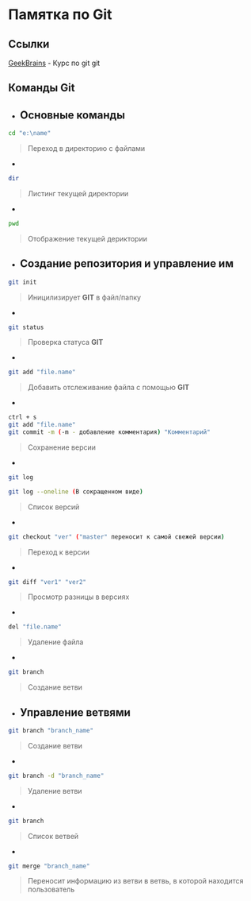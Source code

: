 # Памятка по Git

## Ссылки 

[GeekBrains](https://gb.ru/lessons/393400) - Курс по git git

## Команды Git
* ## Основные команды
```sh
cd "e:\name"
```
> Переход в директорию с файлами
*
```sh
dir
```
> Листинг текущей директории
*
```sh
pwd
```
> Отображение текущей дериктории 
* ## Создание репозитория и управление им
```sh
git init
```
> Иницилизирует **GIT** в файл/папку
*
```sh
git status
```
> Проверка статуса **GIT**
*
```sh
git add "file.name"
``` 
> Добавить отслеживание файла с помощью **GIT**
*
```sh
ctrl + s
git add "file.name"
git commit -m (-m - добавление комментария) "Комментарий"
```
> Сохранение версии
*
```sh
git log

git log --oneline (В сокращенном виде)
```
> Список версий
*
```sh
git checkout "ver" ("master" переносит к самой свежей версии)
```
> Переход к версии
*
```sh
git diff "ver1" "ver2"
```
> Просмотр разницы в версиях
*
```sh
del "file.name"
```
> Удаление файла
*
```sh
git branch
```
> Создание ветви
* ## Управление ветвями
```sh
git branch "branch_name"
```
> Создание ветви
*
```sh
git branch -d "branch_name"
```
> Удаление ветви
*
```sh
git branch
```
> Список ветвей
*
```sh
git merge "branch_name"
```
> Переносит информацию из ветви в ветвь, в которой находится пользователь
